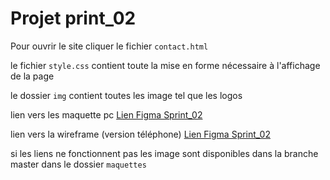# Projet print_02

Pour ouvrir le site cliquer le fichier `contact.html`

le fichier `style.css` contient toute la mise en forme nécessaire à l'affichage de la page

le dossier `img` contient toutes les image tel que les logos

<p>lien vers les maquette pc <a href="https://www.figma.com/file/BXleCiTj3OrwVD1DsqGUhR/MaquetteFigmaEssai?node-id=0%3A1
"> Lien Figma Sprint_02</a></p>

<p>lien vers la wireframe (version téléphone) <a href="https://www.figma.com/file/WBzEapDDNqu4NdHRANzaFd/Sprint_02_Mobile"> Lien Figma Sprint_02</a></p>

<p> si les liens ne fonctionnent pas les image sont disponibles dans la branche master dans le dossier <code>maquettes</code></p>
